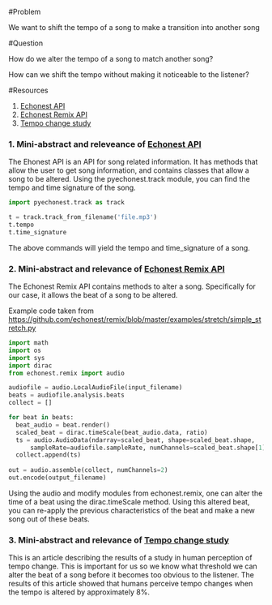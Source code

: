 #Problem

We want to shift the tempo of a song to make a transition into another song

#Question

How do we alter the tempo of a song to match another song?

How can we shift the tempo without making it noticeable to the listener?

#Resources
1. [Echonest API]
2. [Echonest Remix API]
3. [Tempo change study]

### 1. Mini-abstract and releveance of [Echonest API]

The Ehonest API is an API for song related information.  It has methods that allow the user to get song information, and contains classes that allow a song to be altered.  Using the pyechonest.track module, you can find the tempo and time signature of the song.

```python
import pyechonest.track as track

t = track.track_from_filename('file.mp3')
t.tempo
t.time_signature
```

The above commands will yield the tempo and time_signature of a song.

### 2. Mini-abstract and relevance of [Echonest Remix API]

The Echonest Remix API contains methods to alter a song.  Specifically for our case, it allows the beat of a song to be altered.

Example code taken from https://github.com/echonest/remix/blob/master/examples/stretch/simple_stretch.py

```python
import math
import os
import sys
import dirac
from echonest.remix import audio

audiofile = audio.LocalAudioFile(input_filename)
beats = audiofile.analysis.beats
collect = []

for beat in beats:
  beat_audio = beat.render()
  scaled_beat = dirac.timeScale(beat_audio.data, ratio)
  ts = audio.AudioData(ndarray=scaled_beat, shape=scaled_beat.shape,
      sampleRate=audiofile.sampleRate, numChannels=scaled_beat.shape[1])
  collect.append(ts)
  
out = audio.assemble(collect, numChannels=2)
out.encode(output_filename)
```
Using the audio and modify modules from echonest.remix, one can alter the time of a beat using the dirac.timeScale method.  Using this altered beat, you can re-apply the previous characteristics of the beat and make a new song out of these beats.

### 3. Mini-abstract and relevance of [Tempo change study]

This is an article describing the results of a study in human perception of tempo change.  This is important for us so we know what threshold we can alter the beat of a song before it becomes too obvious to the listener.  The results of this article showed that humans perceive tempo changes when the tempo is altered by approximately 8%.

[Echonest API]: http://developer.echonest.com/docs/v4
[Echonest Remix API]: http://echonest.github.io/remix/
[Tempo change study]: http://psyencelab.com/images/Just_Noticeable_Difference_and_Tempo_Change.pdf

